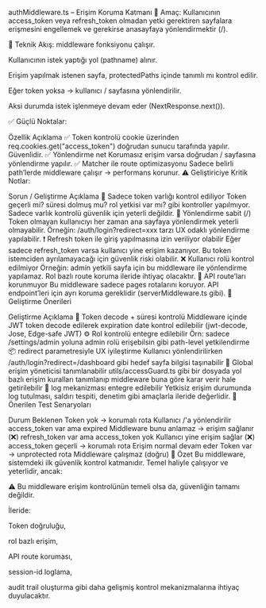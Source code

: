 authMiddleware.ts – Erişim Koruma Katmanı
🎯 Amaç:
Kullanıcının access_token veya refresh_token olmadan yetki gerektiren sayfalara erişmesini engellemek ve gerekirse anasayfaya yönlendirmektir (/).

📌 Teknik Akış:
middleware fonksiyonu çalışır.

Kullanıcının istek yaptığı yol (pathname) alınır.

Erişim yapılmak istenen sayfa, protectedPaths içinde tanımlı mı kontrol edilir.

Eğer token yoksa → kullanıcı / sayfasına yönlendirilir.

Aksi durumda istek işlenmeye devam eder (NextResponse.next()).

✅ Güçlü Noktalar:

Özellik Açıklama
✅ Token kontrolü cookie üzerinden req.cookies.get("access_token") doğrudan sunucu tarafında yapılır. Güvenlidir.
✅ Yönlendirme net Korumasız erişim varsa doğrudan / sayfasına yönlendirme yapılır.
✅ Matcher ile route optimizasyonu Sadece belirli path’lerde middleware çalışır → performans korunur.
⚠️ Geliştiriciye Kritik Notlar:

Sorun / Geliştirme Açıklama
🔐 Sadece token varlığı kontrol ediliyor Token geçerli mi? süresi dolmuş mu? rol yetkisi var mı? gibi kontroller yapılmıyor. Sadece varlık kontrolü güvenlik için yeterli değildir.
🧭 Yönlendirme sabit (/) Token olmayan kullanıcıyı her zaman ana sayfaya yönlendirmek yeterli olmayabilir. Örneğin: /auth/login?redirect=xxx tarzı UX odaklı yönlendirme yapılabilir.
❗ Refresh token ile giriş yapılmasına izin veriliyor olabilir Eğer sadece refresh_token varsa kullanıcı yine erişim kazanıyor. Bu token istemciden ayrılamayacağı için güvenlik riski olabilir.
❌ Kullanıcı rolü kontrol edilmiyor Örneğin: admin yetkili sayfa için bu middleware ile yönlendirme yapılamaz. Rol bazlı route koruma ileride ihtiyaç olacaktır.
🚫 API route’ları korunmuyor Bu middleware sadece pages rotalarını koruyor. API endpoint’leri için ayrı koruma gereklidir (serverMiddleware.ts gibi).
🔄 Geliştirme Önerileri

Geliştirme Açıklama
🔑 Token decode + süresi kontrolü Middleware içinde JWT token decode edilerek expiration date kontrol edilebilir (jwt-decode, Jose, Edge-safe JWT)
⚙️ Rol kontrolü entegre edilebilir Örn: sadece /settings/admin yoluna admin rolü erişebilsin gibi path-level yetkilendirme
📦 redirect parametresiyle UX iyileştirme Kullanıcı yönlendirilirken /auth/login?redirect=/dashboard gibi hedef sayfa bilgisi taşınabilir
🔄 Global erişim yöneticisi tanımlanabilir utils/accessGuard.ts gibi bir dosyada yol bazlı erişim kuralları tanımlanıp middleware buna göre karar verir hale getirilebilir
📜 log mekanizması entegre edilebilir Yetkisiz erişim durumunda log tutulması, saldırı tespiti, denetim gibi amaçlarla ileride değerlidir.
🧪 Önerilen Test Senaryoları

Durum Beklenen
Token yok → korumalı rota Kullanıcı /'a yönlendirilir
access_token var ama expired Middleware bunu anlamaz → erişim sağlanır (❌)
refresh_token var ama access_token yok Kullanıcı yine erişim sağlar (❌)
access_token geçerli → korumalı rota Erişim normal devam eder
Token var → unprotected rota Middleware çalışmaz (doğru)
📌 Özet
Bu middleware, sistemdeki ilk güvenlik kontrol katmanıdır. Temel haliyle çalışıyor ve yeterlidir, ancak:

⚠️ Bu middleware erişim kontrolünün temeli olsa da, güvenliğin tamamı değildir.

İleride:

Token doğruluğu,

rol bazlı erişim,

API route koruması,

session-id loglama,

audit trail oluşturma gibi daha gelişmiş kontrol mekanizmalarına ihtiyaç duyulacaktır.
